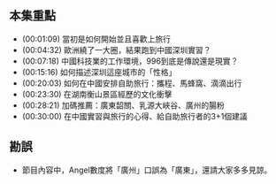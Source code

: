 ---
---


## 本集重點

* (00:01:09) 當初是如何開始並且喜歡上旅行
* (00:04:32) 歐洲繞了一大圈，結果跑到中國深圳實習？
* (00:07:18) 中國科技業的工作環境，996到底是傳說還是現實？
* (00:15:16) 如何描述深圳這座城市的「性格」
* (00:20:03) 如何在中國安排自助旅行：攜程、馬蜂窩、滴滴出行
* (00:23:30) 在湖南衡山景區經歷的文化衝擊
* (00:28:21) 加碼推薦：廣東韶關、乳源大峽谷、廣州的腸粉
* (00:30:00) 在中國實習與旅行的心得、給自助旅行者的3+1個建議

## 勘誤

* 節目內容中，Angel數度將「廣州」口誤為「廣東」，還請大家多多見諒。
